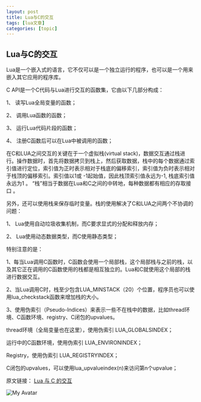 ```yaml
---
layout: post
title: Lua与C的交互 
tags: [lua文章]
categories: [topic]
---
```

## Lua与C的交互

Lua是一个嵌入式的语言，它不仅可以是一个独立运行的程序，也可以是一个用来嵌入其它应用的程序库。

C API是一个C代码与Lua进行交互的函数集，它由以下几部分构成：

1、 读写Lua全局变量的函数；

2、 调用Lua函数的函数；

3、 运行Lua代码片段的函数；

4、 注册C函数后可以在Lua中被调用的函数；

在C和LUA之间交互的关键在于一个虚拟栈(virtual
stack)，数据交互通过栈进行。操作数据时，首先将数据拷贝到栈上，然后获取数据，栈中的每个数据通过索引值进行定位，索引值为正时表示相对于栈底的偏移索引，索引值为负时表示相对于栈顶的偏移索引。索引值以1或
-1起始值，因此栈顶索引值永远为-1, 栈底索引值永远为1 。 “栈”相当于数据在Lua和C之间的中转地，每种数据都有相应的存取接口 。

另外，还可以使用栈来保存临时变量。栈的使用解决了C和LUA之间两个不协调的问题：

1、 Lua使用自动垃圾收集机制，而C要求显式的分配和释放内存；

2、 Lua使用动态数据类型，而C使用静态类型；

特别注意的是：

1、每当Lua调用C函数时，C函数会使用一个局部栈，这个局部栈与之前的栈，以及其它正在调用的C函数使用的栈都是相互独立的。Lua和C就使用这个局部的栈进行数据交互。

2、当Lua调用C时，栈至少包含LUA_MINSTACK（20）个位置，程序员也可以使用lua_checkstack函数来增加栈的大小。

3、使用伪索引（Pseudo-Indices）来表示一些不在栈中的数据，比如thread环境、C函数环境、registry、C闭包的upvalues。

thread环境（全局变量也在这里），使用伪索引 LUA_GLOBALSINDEX；

运行中的C函数环境，使用伪索引 LUA_ENVIRONINDEX；

Registry，使用伪索引 LUA_REGISTRYINDEX；

C闭包的upvalues，可以使用lua_upvalueindex(n)来访问第n个upvalue；

原文链接： [Lua 与 C 的交互](https://www.cnblogs.com/chenny7/p/3993456.html)

![My Avatar](https://HappyMantou.github.io//assets/img/avatar.JPG)